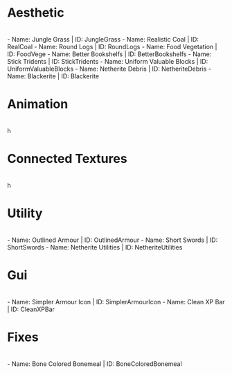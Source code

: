 # Aesthetic
<br>
- Name: Jungle Grass | ID: JungleGrass
- Name: Realistic Coal | ID: RealCoal
- Name: Round Logs | ID: RoundLogs
- Name: Food Vegetation | ID: FoodVege
- Name: Better Bookshelfs | ID: BetterBookshelfs
- Name: Stick Tridents | ID: StickTridents
- Name: Uniform Valuable Blocks | ID: UniformValuableBlocks
- Name: Netherite Debris | ID: NetheriteDebris
- Name: Blackerite | ID: Blackerite


# Animation
<br>
h

# Connected Textures
<br>
h

# Utility
<br>
- Name: Outlined Armour | ID: OutlinedArmour
- Name: Short Swords | ID: ShortSwords
- Name: Netherite Utilities | ID: NetheriteUtilities

# Gui
<br>
- Name: Simpler Armour Icon | ID: SimplerArmourIcon 
- Name: Clean XP Bar | ID: CleanXPBar

# Fixes
<br>
- Name: Bone Colored Bonemeal | ID: BoneColoredBonemeal
